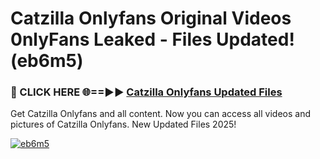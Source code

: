 # Catzilla Onlyfans Original Videos 0nlyFans Leaked - Files Updated! (eb6m5)

<h3>🔴 CLICK HERE 🌐==►► <a href="https://tinyurl.com/2m67pmp6" rel="nofollow">Catzilla Onlyfans Updated Files</a></h3>

Get Catzilla Onlyfans and all content. Now you can access all videos and pictures of Catzilla Onlyfans. New Updated Files 2025!

[![eb6m5](https://i.imgur.com/H4QAA4z.gif)](https://tinyurl.com/2m67pmp6)